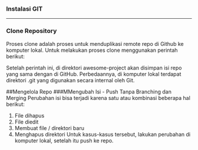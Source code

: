 <h3>Instalasi GIT</h3>
<hr>

<h3>Clone Repository</h3>
Proses clone adalah proses untuk menduplikasi remote repo di Github ke komputer lokal. Untuk melakukan proses clone menggunakan perintah berikut:
<img src:gambar/git-clone.jpg>

Setelah perintah ini, di direktori awesome-project akan disimpan isi repo yang sama dengan di GitHub. Perbedaannya, di komputer lokal terdapat direktori .git yang digunakan secara internal oleh Git.

##Mengelola Repo
###MMengubah Isi - Push Tanpa Branching dan Merging
Perubahan isi bisa terjadi karena satu atau kombinasi beberapa hal berikut:

1. File dihapus
2. File diedit
3. Membuat file / direktori baru
4. Menghapus direktori
   Untuk kasus-kasus tersebut, lakukan perubahan di komputer lokal, setelah itu push ke repo.
